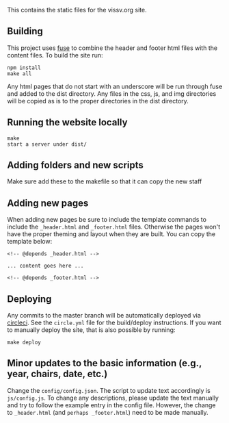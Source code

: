 
This contains the static files for the vissv.org site. 

## Building

This project uses [fuse](https://github.com/smebberson/fuse) to combine the
header and footer html files with the content files. To build the site run:

```
npm install
make all
```

Any html pages that do not start with an underscore will be run through fuse
and added to the dist directory. Any files in the css, js, and img directories
will be copied as is to the proper directories in the dist directory.


## Running the website locally

```
make
start a server under dist/
```

## Adding folders and new scripts

Make sure add these to the makefile so that it can copy the new staff


## Adding new pages

When adding new pages be sure to include the template commands to include
the `_header.html` and `_footer.html` files. Otherwise the pages won't have
the proper theming and layout when they are built. You can copy the template
below:

```
<!-- @depends _header.html -->

... content goes here ...

<!-- @depends _footer.html -->
```

## Deploying

Any commits to the 
master branch will be automatically deployed via 
[circleci](https://circleci.com/gh/VisSV/static-site). See the `circle.yml`
file for the build/deploy instructions.
If you want to manually deploy the site, that is also possible by running:

```
make deploy
```

## Minor updates to the basic information (e.g., year, chairs, date, etc.)


Change the `config/config.json`. The script to update text accordingly is `js/config.js`. 
To change any descriptions, please update the text manually and try to follow the example entry in the config file.
However, the change to `_header.html` (and `perhaps _footer.html`) need to be made manually.
